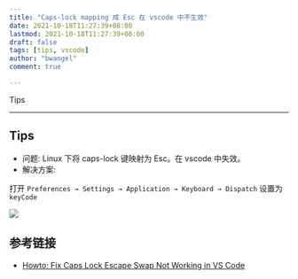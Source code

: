 ```yaml
---
title: "Caps-lock mapping 成 Esc 在 vscode 中不生效"
date: 2021-10-18T11:27:39+08:00
lastmod: 2021-10-18T11:27:39+08:00
draft: false
tags: [tips, vscode]
author: "bwangel"
comment: true

---
```


Tips

<!--more-->

---

## Tips

+ 问题: Linux 下将 caps-lock 键映射为 Esc。在 vscode 中失效。
+ 解决方案:

打开 `Preferences → Settings → Application → Keyboard → Dispatch` 设置为 `keyCode`

![](https://passage-1253400711.cos.ap-beijing.myqcloud.com//2021-10-18-113151.png)


## 参考链接

+ [Howto: Fix Caps Lock Escape Swap Not Working in VS Code](https://linuxdev.io/howto-fix-caps-lock-escape-swap-not-working-in-vs-code/)
